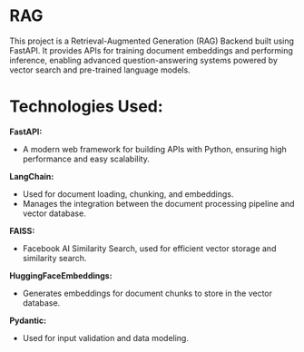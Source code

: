 # RAG
This project is a Retrieval-Augmented Generation (RAG) Backend built using FastAPI. It provides APIs for training document embeddings and performing inference, enabling advanced question-answering systems powered by vector search and pre-trained language models.

# Technologies Used:
**FastAPI:**
- A modern web framework for building APIs with Python, ensuring high performance and easy scalability.

**LangChain:**
- Used for document loading, chunking, and embeddings.
- Manages the integration between the document processing pipeline and vector database.

**FAISS:**
- Facebook AI Similarity Search, used for efficient vector storage and similarity search.

**HuggingFaceEmbeddings:**
- Generates embeddings for document chunks to store in the vector database.

**Pydantic:**
- Used for input validation and data modeling.
